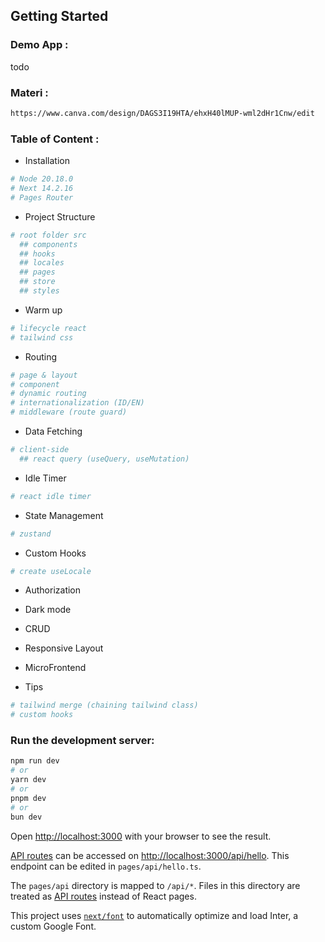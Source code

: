 ## Getting Started

### Demo App :

todo

### Materi :

```bash
https://www.canva.com/design/DAGS3I19HTA/ehxH40lMUP-wml2dHr1Cnw/edit
```

### Table of Content :

- Installation

```bash
# Node 20.18.0
# Next 14.2.16
# Pages Router
```

- Project Structure

```bash
# root folder src
  ## components
  ## hooks
  ## locales
  ## pages
  ## store
  ## styles
```

- Warm up

```bash
# lifecycle react
# tailwind css
```

- Routing

```bash
# page & layout
# component
# dynamic routing
# internationalization (ID/EN)
# middleware (route guard)
```

- Data Fetching

```bash
# client-side
  ## react query (useQuery, useMutation)
```

- Idle Timer

```bash
# react idle timer
```

- State Management

```bash
# zustand
```

- Custom Hooks

```bash
# create useLocale
```

- Authorization

- Dark mode

- CRUD

- Responsive Layout

- MicroFrontend

- Tips

```bash
# tailwind merge (chaining tailwind class)
# custom hooks
```

### Run the development server:

```bash
npm run dev
# or
yarn dev
# or
pnpm dev
# or
bun dev
```

Open [http://localhost:3000](http://localhost:3000) with your browser to see the result.

[API routes](https://nextjs.org/docs/api-routes/introduction) can be accessed on [http://localhost:3000/api/hello](http://localhost:3000/api/hello). This endpoint can be edited in `pages/api/hello.ts`.

The `pages/api` directory is mapped to `/api/*`. Files in this directory are treated as [API routes](https://nextjs.org/docs/api-routes/introduction) instead of React pages.

This project uses [`next/font`](https://nextjs.org/docs/basic-features/font-optimization) to automatically optimize and load Inter, a custom Google Font.
